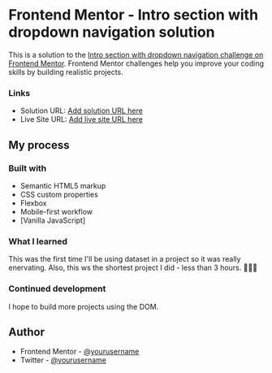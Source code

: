 # Frontend Mentor - Intro section with dropdown navigation solution

This is a solution to the [Intro section with dropdown navigation challenge on Frontend Mentor](https://www.frontendmentor.io/challenges/intro-section-with-dropdown-navigation-ryaPetHE5). Frontend Mentor challenges help you improve your coding skills by building realistic projects.

### Links

- Solution URL: [Add solution URL here](https://github.com/Jerryl-597/dropdownmenupage)
- Live Site URL: [Add live site URL here](https://dropdownmenupage.netlify.app/)

## My process

### Built with

- Semantic HTML5 markup
- CSS custom properties
- Flexbox
- Mobile-first workflow
- [Vanilla JavaScript]

### What I learned

This was the first time I'll be using dataset in a project so it was really enervating. Also, this ws the shortest project I did - less than 3 hours. 🎉🎉🎉

### Continued development

I hope to build more projects using the DOM.

## Author

- Frontend Mentor - [@yourusername](https://www.frontendmentor.io/profile/yourusername)
- Twitter - [@yourusername](https://www.twitter.com/yourusername)
